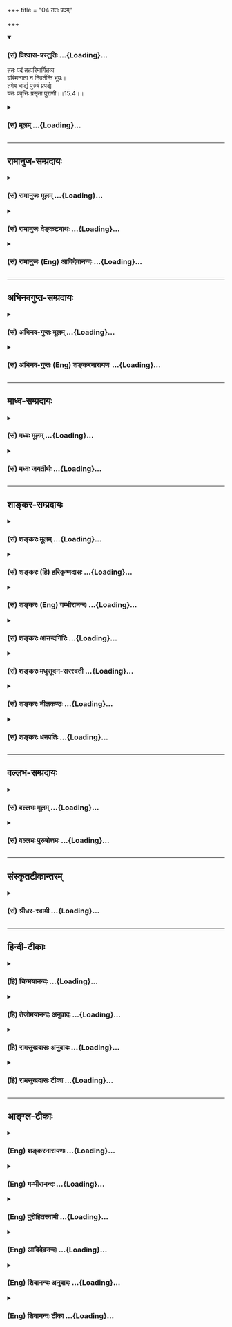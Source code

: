 +++
title = "04 ततः पदम्"

+++
<div class="js_include" newlevelforh1="3" title="(सं) विश्वास-प्रस्तुतिः" unfilled url="/purANam/mahAbhAratam/06-bhIShma-parva/02-bhagavad-gItA-parva/saMskRtam/vishvAsa-prastutiH/15_puruShottama-yogaH/04_tataH_padam.md">
<details open><summary><h3>(सं) विश्वास-प्रस्तुतिः ...{Loading}...</h3></summary>

ततः पदं तत्परिमार्गितव्य  
यस्मिन्गता न निवर्तन्ति भूयः।  
तमेव चाद्यं पुरुषं प्रपद्ये  
यतः प्रवृत्तिः प्रसृता पुराणी।।15.4।।
</details>
</div>
<div class="js_include collapsed" newlevelforh1="3" title="(सं) मूलम्" unfilled url="/purANam/mahAbhAratam/06-bhIShma-parva/02-bhagavad-gItA-parva/saMskRtam/mUlam/15_puruShottama-yogaH/04_tataH_padam.md">
<details><summary><h3>(सं) मूलम् ...{Loading}...</h3></summary>

ततः पदं तत्परिमार्गितव्य  
यस्मिन्गता न निवर्तन्ति भूयः।  
तमेव चाद्यं पुरुषं प्रपद्ये  
यतः प्रवृत्तिः प्रसृता पुराणी।।15.4।।
</details>
</div>


_________________
## रामानुज-सम्प्रदायः
<div class="js_include collapsed" newlevelforh1="3" title="(सं) रामानुजः मूलम्" unfilled url="/purANam/mahAbhAratam/06-bhIShma-parva/02-bhagavad-gItA-parva/saMskRtam/rAmAnujaH/mUlam/15_puruShottama-yogaH/04_tataH_padam.md">
<details><summary><h3>(सं) रामानुजः मूलम् ...{Loading}...</h3></summary>

।।15.4।।**अस्य** वृक्षस्य चतुर्मुखादित्वेन ऊर्ध्वमूलत्वं
तत्संतानपरम्परया मनुष्याग्रत्वेन अधःशाखत्वं मनुष्यत्वे कृतैः कर्ममिः
मूलभूतैः पुनः अपि अधः च ऊर्ध्वं च प्रसृतशाखत्वम् इति यथा इदं **रूपं**
निर्दिष्टं **न तथा,संसारिभिः** उपलभ्यते।**मनुष्यः अहं देवदत्तस्य पुत्रो
यज्ञदत्तस्य पिता तदनुरूपपरिग्रहः च इति एतावन्मात्रम् उपलभ्यते। तथा अस्य
वृक्षस्य** अन्तो **विनाशः अपि गुणमयभोगेषु असङ्गकृतः इति न उपलभ्यते तथा
अस्य गुणसङ्ग एव आदिः इति न उपलभ्यते। तस्य** प्रतिष्ठा च **अनात्मनि
आत्माभिमानरूपम् अज्ञानम् इति** न **उपलभ्यतेप्रतितिष्ठति अस्मिन् एव इति
हि अज्ञानम् एव अस्य प्रतिष्ठा।**एनम् **उक्तप्रकारं** सुविरूढमूलं
**सुष्ठु विविधं रूढमूलम्** अश्वत्थं **सम्यग्ज्ञानमूलेन** दृढेन
**गुणमयभोगासङ्गाख्येन** शस्त्रेण छित्त्वा ततः **विषयासङ्गाद् हेतोः** तत्
पदं परिमार्गितव्यम् **अन्वेषणीयाम्** यस्मिन् गता भूयः **न
निवर्तन्ते। कथम् अनादिकालप्रवृत्तो गुणमयभोगसङ्गः तन्मूलं च विपरीतज्ञानं
निवर्तते इति अत्र आह --,अज्ञानादिनिवृत्तये** तम् एव च आद्यं **कृत्स्नस्य
आदिभूतम्। मयाध्यक्षेण प्रकृतिः सूयते सचराचरम्। (गीता 9।10)अहं सर्वस्य
प्रभवो मत्तः सर्वं प्रवर्तते।। (गीता 10।8)मत्तः परतरं नान्यत्किञ्चिदस्ति
धनञ्जय। (गीता 7।7) इत्यादिषु उक्तम् आद्यं पुरुषम् एव शरणं** प्रपद्ये तम्
एव **शरणं प्रपद्येत।** यतः **यस्मात् कृत्स्नस्य स्रष्टुः इयं
गुणमयभोगसङ्ग**प्रवृत्तिः पुराणी **पुरातनी** प्रसृता। **उक्तं हि मया एव
पूर्वम् एतत् -- दैवी ह्येषा गुणमयी मम माया दुरत्यया। मामेव ये
प्रपद्यन्ते मायामेतां तरन्ति ते।। (गीता 7।14) इति। प्रपद्य इयतः
प्रवृत्तिः इति वा पाठः। तम् एव च आद्यं पुरुषं प्रपद्य शरणमुपगम्य इयतः
अज्ञाननिवृत्त्यादेःकृत्स्नस्य एतस्य साधनभूता प्रवृत्तिः पुराणी पुरातनी
प्रसृता। पुरातनानां मुमुक्षूणां प्रवृत्तिः पुराणी पुरातना हि मुमुक्षवो
माम् एव शरणम् उपगम्य निर्मुक्तबन्धाः संजाता इत्यर्थः।**

</details>
</div>
<div class="js_include collapsed" newlevelforh1="3" title="(सं) रामानुजः वेङ्कटनाथः" unfilled url="/purANam/mahAbhAratam/06-bhIShma-parva/02-bhagavad-gItA-parva/saMskRtam/rAmAnujaH/venkaTanAthaH/15_puruShottama-yogaH/04_tataH_padam.md">
<details><summary><h3>(सं) रामानुजः वेङ्कटनाथः ...{Loading}...</h3></summary>

।। 15.4ननु सर्वप्रत्यक्षसम्मतेऽस्मिन् संसारेयस्तं वेद इति
कस्यचित्तद्वेदनेन प्रशंसनमयुक्तमित्यत्रोच्यतेन रूपमस्येति। नात्र
रूपानुपलम्भवचनस्य रूपाभावे तात्पर्यं; निर्दिष्टरूपविरोधादित्यभिप्रायेणाह
-- अस्य वृक्षस्येति। सर्वेषां संसारोपलम्भे सत्यपि प्रकृताकारेण नोपलम्भ
इति तथाशब्दाभिप्रेतं विवृणोति -- चतुर्मुखादित्वेनेत्यादिना। संसारिभिरिति
-- अपवर्गोपयुक्तज्ञानरहितैरिति भावः। संसारिष्वेव यस्तथा वेद; स
मुक्तप्राय इति वा। कूटस्थपितृपुत्रादिरूपेण लोकेऽपि मूलशाखापल्लवादिकं
दृश्यत इत्यत्राह -- मनुष्योऽहमिति। तेषां हेयस्यापि
संसारस्योपादानोपयुक्तं ज्ञानमस्ति न तु हानार्थमिति भावः। नान्तः
इत्यादावपि तथाशब्दस्यानुषङ्गमाह -- तथाऽस्येति।
समभिव्याहृतासङ्गशस्त्रच्छेद्यत्वानुगुणमन्तशब्दार्थमाहविनाश इति।
आत्यन्तिकप्रलय इहासङ्गनिष्पादितान्तशब्देन विवक्षितः तस्य च स्वरूपतः
कारणतश्चानुपलम्भः नित्यप्रलयमात्रं हि संसारिभिर्दृश्यत इत्यभिप्रायेणाह
-- गुणमयभोगेष्वसङ्गकृत इति। भोगशब्दोऽत्र भोग्यपरः।
प्रमाणसिद्धस्यान्तस्यादेः प्रतिष्ठायाश्च
स्वरूपनिषेधभ्रमव्युदासायउपलभ्यते इतिपदमनुषञ्जितम्।
गर्भादिरूपस्यावान्तरादेरुपलम्भात्प्रधानभूत आदिरिह विवक्षित इत्याह --
गुणसङ्ग एवेति। अत्र प्रतिष्ठाशब्देन परोक्तं परमात्माभिधानमयुक्तं;
निस्सङ्गानां सङ्गविषयस्य
तस्यासङ्गशस्त्रच्छेद्यवृक्षप्रतिष्ठात्वनिर्देशानौचित्यात् अत आदिभूतस्य
सङ्गस्यापि निदानं क्षेत्रादिस्थानीयमज्ञानमिह अर्थौचित्यात्प्रतिष्ठोच्यत
इत्याह -- अनात्मन्यात्माभिमानरूपमिति। एतेन सम्प्रतिष्ठा मध्यमिति
व्याख्याऽपि निरस्ता। अज्ञाने कथं प्रतिष्ठाशब्दवृत्तिः इत्यत्राह --
प्रतितिष्ठतीति। अयं भावः -- मूलस्थितिभूमिः वृक्षस्य प्रतिष्ठा कर्म च
संसारवृक्षस्य मूलत्वेनोक्तम् तच्चअविद्यासञ्चितं कर्म \[वि.पु.2।13।70\]
इति वचनादज्ञाने स्थितं; तदधीनत्वात्तदनुष्ठानस्य; ममकारस्यापि
कर्महेतोरहङ्कार एव कन्द इति स इह संसारवृक्षप्रतिष्ठेति। एनम् इति
सङ्गास्पदप्रकृतिवैचित्र्यपरामर्श इत्याह -- उक्तप्रकारमिति। सुष्ठुत्वं
दृढनिरूढवासनत्वेनान्यैः छेत्तुमशक्यत्वम्। विविधत्वं
प्रायश्चित्तादिभिरेकैकस्य कर्माख्यमूलस्य च्छेदेऽप्यनादिकालं
मनोवाक्कायैर्बुद्धिपूर्वकमबुद्धिपूर्वकं च
विधिनिषेधविषयविचित्रकर्मणामनन्तप्रकारसम्भृतत्वम्। असङ्गोऽपि
कदाचित्तादात्विकव्याध्यादिक्लेशादपि भवति स तु न दृढः
अतःसम्यग्ज्ञानमूलेनेत्युक्तम्। विषयत्यागदशायामिव
आत्मान्वेषणदशायामप्यसङ्गोऽनुवर्तनीय इति ज्ञापनायततश्शब्दः। अत एवततः परम्
इति परशब्दाध्याहारेण व्याख्यान्तरमयुक्तमित्यभिप्रायेणाह -- ततो
विषयासङ्गाद्धेतोरिति। आत्मानमन्विच्छेत् \[जा.उ.6\] इत्यादिसूचनायाह --
अन्वेषणीयमिति। छन्दोनुरोधाय च्छान्दसंनिवर्तन्ति इति
परस्मैपदमित्यभिप्रायेण स्वयमात्मनेपदं प्रायुङ्क्त।  
  
ननु दृढस्यासङ्गशस्त्रस्य लाभे हि तेन च्छिद्येत तदेव तु
संसारिभिर्दुर्लभतरमिति शङ्कयोत्तरग्रन्थं सङ्गमयति --
कथमिति। निर्मानमोहाः  
  

</details>
</div>
<div class="js_include collapsed" newlevelforh1="3" title="(सं) रामानुजः (Eng) आदिदेवानन्दः" unfilled url="/purANam/mahAbhAratam/06-bhIShma-parva/02-bhagavad-gItA-parva/saMskRtam/rAmAnujaH/english/AdidevAnandaH/15_puruShottama-yogaH/04_tataH_padam.md">
<details><summary><h3>(सं) रामानुजः (Eng) आदिदेवानन्दः ...{Loading}...</h3></summary>

15.3 - 15.4 The form of this tree, having its origin above, i.e., in the
four-faced Brahma and branches below in the sense that man forms the
crest through continual lineage therefrom, and also having its branches
extended above and below by actions done in the human state and forming
secondary roots - that form of the tree is not understood by people
immersed in Samsara. Only this much is perceived: 'I am a man, the son
of Devadatta, the father of Yajnadatta; I have property appropriate to
these conditions'. Likewise, it is not understood that its destruction
can be brought about by detachment from enjoyments which are based on
Gunas. Similarly it is not perceived that attachment to the Gunas alone
is the beginning of this (tree). Again, it is not perceived that the
basis of this tree is founded on ignorance which is the misconception of
self as non-self. Ignorance alone is the basis of this tree, since in it
alone the tree is fixed. This Asvattha, described above, firm-rooted,
i.e., the roots of which are firm and manifold, is to be cut off by the
strong axe of detachment, namely, detachment from the sense objects
composed of the three Gunas. This can be forged through perfect
knowledge. As one gains detachment from sense-objects, one should seek
and find out the goal from which nobody ever returns. How does this
attachment to sense-objects, which consists of the Gunas and erroneous
knowledge forming its cause, cease to exist; Sri Krsna now answers: One
should seek 'refuge (Prapadyet) in the Primal Person' alone in order to
overcome this ignorance. One should seek refuge (Prapadyeta) in Him who
is primal, namely, the beginning of all entities, as stated in the
following text: 'With Me as the Lord, the Prakrti gives birth to all
that which moves, and that which does not move' (9.10), 'I am the origin
of all; from Me proceed everything' (10.8), and 'There is nothing higher
than Me, O Arjuna' (7.7). From Me, the creator of everything, has
streamed forth this ancient activity, continuing from time immermorial,
of attachment to sense-objects consisting of Gunas. This has been
declared already by Me: 'For this divine Maya of Mine consisting of the
Gunas is hard to break through. But those who take refuge in me alone
shall pass beyond this Maya' (7.14). Or a variant of this stanza is
'prapadya iyatah pravrttih' (in place of 'prapadyet yatah pravrittih').
This gives the sense that this discipline of taking refuge in the
Supreme Person for dispelling of ignorance has continued from a distant
past. The tendencies of ancient persons seeking liberation are also
ancient. The purport is this: The ancient liberation-seekers, taking
refuge in Me alone, were released from bondage. \[This can be taken to
mean that Prapatti or taking refuge in the Lord had originated in the
Bhakti tradition of the Sri-Vaisnavites from ancient sages i.e., from
the Alvars who preceded Ramanuja by several centuries. It is not a
creation of Ramanuja\].

</details>
</div>


_________________
## अभिनवगुप्त-सम्प्रदायः
<div class="js_include collapsed" newlevelforh1="3" title="(सं) अभिनव-गुप्तः मूलम्" unfilled url="/purANam/mahAbhAratam/06-bhIShma-parva/02-bhagavad-gItA-parva/saMskRtam/abhinava-guptaH/mUlam/15_puruShottama-yogaH/04_tataH_padam.md">
<details><summary><h3>(सं) अभिनव-गुप्तः मूलम् ...{Loading}...</h3></summary>

।।15.3 -- 15.5।। न रूपमित्यादि अव्ययं तदित्यन्तम्। तं छित्त्वेति।
विशेष्ये क्रियाऽभिधीयमाना सामर्थ्यादत्र विशेषणपदमुपादत्ते दण्डी
प्रैष्याननुब्रूयात् इति विधिवत्। तेन अधोरूढानि मूलानि अस्य छिन्द्यादिति।
तत् पदं प्रशान्तम् अव्ययं पदं तदेव।

</details>
</div>
<div class="js_include collapsed" newlevelforh1="3" title="(सं) अभिनव-गुप्तः (Eng) शङ्करनारायणः" unfilled url="/purANam/mahAbhAratam/06-bhIShma-parva/02-bhagavad-gItA-parva/saMskRtam/abhinava-guptaH/english/shankaranArAyaNaH/15_puruShottama-yogaH/04_tataH_padam.md">
<details><summary><h3>(सं) अभिनव-गुप्तः (Eng) शङ्करनारायणः ...{Loading}...</h3></summary>

15.4 See Comment under 15.5

</details>
</div>


_________________
## माध्व-सम्प्रदायः
<div class="js_include collapsed" newlevelforh1="3" title="(सं) मध्वः मूलम्" unfilled url="/purANam/mahAbhAratam/06-bhIShma-parva/02-bhagavad-gItA-parva/saMskRtam/madhvaH/mUlam/15_puruShottama-yogaH/04_tataH_padam.md">
<details><summary><h3>(सं) मध्वः मूलम् ...{Loading}...</h3></summary>

।।15.4।। तदर्थं च तमेव प्रपद्ये प्रपद्येत। तच्चोक्तं तत्रैव तं वै
प्रपद्येत यं वै प्रपद्य न शोचति न हृष्यति न जायते न म्रियते तद्ब्रह्म
मूलं तच्छित्सुः इति। नारायणेन दृष्टश्च प्रतिबुद्धो भवेत्पुमान् इति च
मोक्षधर्मे। छेदनोपायो ह्यत्राकाङ्क्षितः न च भगवतोऽन्यः शरण्योऽस्ति।

</details>
</div>
<div class="js_include collapsed" newlevelforh1="3" title="(सं) मध्वः जयतीर्थः" unfilled url="/purANam/mahAbhAratam/06-bhIShma-parva/02-bhagavad-gItA-parva/saMskRtam/madhvaH/jayatIrthaH/15_puruShottama-yogaH/04_tataH_padam.md">
<details><summary><h3>(सं) मध्वः जयतीर्थः ...{Loading}...</h3></summary>

।।15.4।। वाक्यार्थस्य समाप्तत्वात्तमेव चाद्यं इति व्यर्थमित्यतः सङ्गतिं
सूचयन्नाह -- **तदर्थं चे**ति विमर्शार्थं च। विश्वविमर्शाद्ब्रह्मज्ञानं
भवतु स विमर्श एव कथं स्यात् इत्याकाङ्क्षां तदर्थमित्यनेन सूचयति। तर्हि
चिच्छिदिषुं प्रति तदुपायो विधेयः; न तु प्रपद्य इति वचनं
सङ्गतमित्यतःव्यत्ययो बहुलम् \[अष्टा.3।1।85\] इति वचनमाश्रित्याह --
**प्रपद्येते**ति। कुतो व्यत्ययः इत्यतः श्रुतिस्मृतिसंवादादित्याह --
**तच्चे**ति। तद्विश्वं च्छित्सुः। अभ्यासलोप इडभावश्च च्छान्दसः।
चिच्छिदिषुः। विश्वविमर्शार्थी यद्ब्रह्म विश्वस्य मूलं तमेव पुरुषं
प्रपद्येतेत्यर्थः। प्रपत्त्या प्रसन्नेन नारायणेन दृष्टः
पुमान्प्रतिबुद्धो विश्वविमर्शक्षमो भवेदित्यर्थः। इतश्च पुरुषव्यत्ययोऽत्र
व्याख्येय इत्याह -- **छेदने**ति। अतस्तदुपायविधानमेव सङ्गतमिति शेषः। न
केवलमुत्तमपुरुषोऽत्रानुपयुक्तः किन्त्वयुक्तश्चेत्याह -- **न चे**ति। तमेव
प्रपद्य इत्येवं परिमार्गितव्यमिति सम्बन्धस्त्वयुक्तः; अस्य
परिमार्गणत्वाभावात्।

</details>
</div>


_________________
## शाङ्कर-सम्प्रदायः
<div class="js_include collapsed" newlevelforh1="3" title="(सं) शङ्करः मूलम्" unfilled url="/purANam/mahAbhAratam/06-bhIShma-parva/02-bhagavad-gItA-parva/saMskRtam/shankaraH/mUlam/15_puruShottama-yogaH/04_tataH_padam.md">
<details><summary><h3>(सं) शङ्करः मूलम् ...{Loading}...</h3></summary>

।।15.4।। --,**ततः** पश्चात् यत् **पदं** वैष्णवं **तत् परिमार्गितव्यम्;**
परिमार्गणम् अन्वेषणं ज्ञातव्यमित्यर्थः। **यस्मिन्** पदे **गताः**
प्रविष्टाः **न** **निवर्तन्ति** न आवर्तन्ते **भूयः** पुनः संसाराय। कथं
परिमार्गितव्यमिति आह -- **तमेव च** यः पदशब्देन उक्तः **आद्यम्** आदौ भवम्
आद्यं **पुरुषं प्रपद्ये** इत्येवं परिमार्गितव्यं तच्छरणतया इत्यर्थः। कः
असौ पुरुषः इति; उच्यते -- **यतः** यस्मात् पुरुषात्
संसारमायावृक्ष**प्रवृत्तिः प्रसृता** निःसृता; ऐन्द्रजालिकादिव माया;
**पुराणी** चिरंतनी।। कथंभूताः तत् पदं गच्छन्तीति; उच्यते --,

</details>
</div>
<div class="js_include collapsed" newlevelforh1="3" title="(सं) शङ्करः (हि) हरिकृष्णदासः" unfilled url="/purANam/mahAbhAratam/06-bhIShma-parva/02-bhagavad-gItA-parva/saMskRtam/shankaraH/hindI/harikRShNadAsaH/15_puruShottama-yogaH/04_tataH_padam.md">
<details><summary><h3>(सं) शङ्करः (हि) हरिकृष्णदासः ...{Loading}...</h3></summary>

।।15.4।। उसके पश्चात् उस परम वैष्णवपदको खोजना चाहिये अर्थात् जानना चाहिये
कि जिस पदमें पहुँचे हुए पुरुष; फिर संसारमें नहीं लौटते -- पुनर्जन्म
ग्रहण नहीं करते। ( उस पदको ) कैसे खोजना चाहिये सो कहते हैं -- जो
पदशब्दसे कहा गया है; उसी आदिपुरुषकी मैं शरण हूँ; इस भावसे अर्थात् उसके
शरणागत होकर खोजना चाहिये। वह पुरुष कौन है; सो बतलाते हैं -- जिस पुरुषसे
बाजीगरकी मायाके समान इस मायारचित संसारवृक्षकी सनातन प्रवृत्ति विस्तारको
प्राप्त हुई है -- प्रकट हुई है।

</details>
</div>
<div class="js_include collapsed" newlevelforh1="3" title="(सं) शङ्करः (Eng) गम्भीरानन्दः" unfilled url="/purANam/mahAbhAratam/06-bhIShma-parva/02-bhagavad-gItA-parva/saMskRtam/shankaraH/english/gambhIrAnandaH/15_puruShottama-yogaH/04_tataH_padam.md">
<details><summary><h3>(सं) शङ्करः (Eng) गम्भीरानन्दः ...{Loading}...</h3></summary>

15.4 Tatah, thereafter; tat, that; padam, State of Visnu;
parimargitavyam, has to be sought for, i.e. realized; gatah, going,
entering; yasmin, where, into which State; they na, do not; nivartanti,
return; bhuyah, again, for worldly life. As to how It is to be sought
for, the Lord says: Prapadye, I take refuge; tam, in that; adyam,
Primeval-existing from the beginning; purusam, Person, who has been
mentioned by the word State; eva, Himself. The search has to be carried
on thus, i.e., by taking refuge in Him. Who is that Person; That is
being stated: Yatah, from whom, from which Person; prasrta, has ensued,
like jugglery from a magician; purani, the eternal; pravrttih,
Manifestation, the magic Tree of the World. What kind of persons reach
that State; This is being answered:

</details>
</div>
<div class="js_include collapsed" newlevelforh1="3" title="(सं) शङ्करः आनन्दगिरिः" unfilled url="/purANam/mahAbhAratam/06-bhIShma-parva/02-bhagavad-gItA-parva/saMskRtam/shankaraH/AnandagiriH/15_puruShottama-yogaH/04_tataH_padam.md">
<details><summary><h3>(सं) शङ्करः आनन्दगिरिः ...{Loading}...</h3></summary>

।।15.4।। उद्धृत्य किं कर्तव्यं तदाह -- **तत इति।** पश्चादश्वत्थादूर्ध्वं
व्यवस्थितमित्यर्थः। किं तत्पदं यदन्विष्य ज्ञातव्यं तदाह --
**यस्मिन्निति।** येन सर्वं पूर्णं पूर्षु वा शयानं पुरुषं प्रपद्ये शरणं
गतोऽस्मीत्यर्थः। विवर्तवादानुरोधिनं दृष्टान्तमाह -- **ऐन्द्रेति।**

</details>
</div>
<div class="js_include collapsed" newlevelforh1="3" title="(सं) शङ्करः मधुसूदन-सरस्वती" unfilled url="/purANam/mahAbhAratam/06-bhIShma-parva/02-bhagavad-gItA-parva/saMskRtam/shankaraH/madhusUdana-sarasvatI/15_puruShottama-yogaH/04_tataH_padam.md">
<details><summary><h3>(सं) शङ्करः मधुसूदन-सरस्वती ...{Loading}...</h3></summary>

।।15.4।। तत इति। ततो गुरुमुपसृत्य ततोऽश्वत्थादूर्ध्वं व्यवस्थितं
तद्वैष्णवं पदं वेदान्तवाक्यविचारेण परिमार्गितव्यं
मार्गयितव्यमन्वेष्टव्यम्। सोऽन्वेष्टव्यः स विजिज्ञासितव्यः इति श्रुतेः
तत्पदं श्रवणादिनां ज्ञातव्यमित्यर्थः। किं तत्पदम्। यस्मिन्पदे गताः
प्रविष्टा ज्ञानेन न निवर्तन्ति नावर्तन्ते भूयः पुनः संसाराय। कथं तत्
परिमार्गितव्यमित्याह -- तमेवेति। यः पदशब्देनोक्तस्तमेव चाद्यमादौ भवं
पुरुषं येनेदं सर्वं पूर्णं तं पुरिषु पूर्षु वा शयानं प्रपद्ये शरणं
गतोऽस्मीत्येवं तदेकशरणतया तदन्वेष्टव्यमित्यर्थः। तं कं पुरुषम्। यतो
यस्मात्पुरुषात्प्रवृत्तिर्मायामयसंसारवृक्षप्रवृत्तिः पुराणी
चिरंतन्यनादिरेषा प्रसृता निःसृतैन्द्रजालिकादिव मायाहस्त्यादि तं पुरुषं
प्रपद्य इत्यन्वयः।

</details>
</div>
<div class="js_include collapsed" newlevelforh1="3" title="(सं) शङ्करः नीलकण्ठः" unfilled url="/purANam/mahAbhAratam/06-bhIShma-parva/02-bhagavad-gItA-parva/saMskRtam/shankaraH/nIlakaNThaH/15_puruShottama-yogaH/04_tataH_padam.md">
<details><summary><h3>(सं) शङ्करः नीलकण्ठः ...{Loading}...</h3></summary>

।।15.4।। तमिममश्वत्थं छित्त्वा किं कर्तव्यमत आह -- **तत इति।** न केवलं
निर्विकल्पसमाधिना तदसंङ्गमात्रेण कृतार्थता किं तर्हि ततोऽसङ्गान्तरं तत्
श्रुतिप्रसिद्धं पदनीयं ब्रह्म परिमार्गितव्यं श्रुतियुक्तिबलेनाहमेव
ब्रह्मास्मीति ज्ञातव्यम्। यस्मिन्पदे निर्विकल्पे गताः प्राप्ताः सन्तो न
निवर्तन्ति न पुनर्निवर्तन्ते। तमेव प्रत्यगानन्दमाद्यं पुरुषं पुरि शरीरे
शयानमहमपि प्रपद्ये शरणागतोऽस्मीति भावयेत्। भगवत एव वा इदं वचनं
लोकशिक्षार्थं वर्त एव च कर्मणीतिवत्। कोऽसौ पुरुषः यतः पुराणी आद्या
प्रवृत्तिःसोऽकामयत बहु स्यां प्रजायेय इत्येवंरूपा प्रसृता अस्मास्वपि
प्रवृत्ता। यतो वयमपि इदानीं कामयामहे,धनादिना वयं भूयांसः स्याम प्रजया
प्रजायेमहीति चेति। येनेयं प्रवृत्तिर्दर्शिता तत्प्रणामेनैव सा
निवर्तिष्यत इत्यर्थः।

</details>
</div>
<div class="js_include collapsed" newlevelforh1="3" title="(सं) शङ्करः धनपतिः" unfilled url="/purANam/mahAbhAratam/06-bhIShma-parva/02-bhagavad-gItA-parva/saMskRtam/shankaraH/dhanapatiH/15_puruShottama-yogaH/04_tataH_padam.md">
<details><summary><h3>(सं) शङ्करः धनपतिः ...{Loading}...</h3></summary>

।।15.4।। No commentary.

</details>
</div>


_________________
## वल्लभ-सम्प्रदायः
<div class="js_include collapsed" newlevelforh1="3" title="(सं) वल्लभः मूलम्" unfilled url="/purANam/mahAbhAratam/06-bhIShma-parva/02-bhagavad-gItA-parva/saMskRtam/vallabhaH/mUlam/15_puruShottama-yogaH/04_tataH_padam.md">
<details><summary><h3>(सं) वल्लभः मूलम् ...{Loading}...</h3></summary>

।।15.4।। तद्विशिनष्टि -- यस्मिन्निति। यत्र गता ज्ञानिनो भूयो न
निवर्त्तन्ते। तत्र मुख्यं साधनं भक्तिमाह -- तमेव चाद्यं प्रपद्य इति। यतः
पुराणी कृत्स्नस्य जगतः कर्मसु प्रवृत्तिरुत्पत्तिः प्रसृता भवति। तं
प्रपद्य इति वा पाठः।

</details>
</div>
<div class="js_include collapsed" newlevelforh1="3" title="(सं) वल्लभः पुरुषोत्तमः" unfilled url="/purANam/mahAbhAratam/06-bhIShma-parva/02-bhagavad-gItA-parva/saMskRtam/vallabhaH/puruShottamaH/15_puruShottama-yogaH/04_tataH_padam.md">
<details><summary><h3>(सं) वल्लभः पुरुषोत्तमः ...{Loading}...</h3></summary>

  
  
।।15.4।। ततः पदमिति। ततस्तदनन्तरं तत्पदं अलौकिकस्य तस्य मूलभूतं
परिमार्गितव्यं परितो विचारपूर्वकमालोचनरीत्या मार्गितव्यमन्वेषणीयम्।
अन्वेषणे प्रयोजनमाह -- यस्मिन्निति। यस्मिन् पदे गताः प्राप्ता भूयो न
निवर्तन्ते; संसारे नागच्छन्तीत्यर्थः। कथमन्वेषणीयं इत्यत आह -- तमेवेति।
यतः पुरुषोत्तमात् पुराणी सनातनी नित्या प्रवृत्तिर्भक्त्यात्मिका
भगवदनुप्रवृत्तिः प्रसृता विस्तृता प्रकटिता तमेव आद्यं च पुनः पुरुषं
भावात्मतया पुरुषरूपं शरणं प्रपद्ये व्रजामीति भावः।  
  

</details>
</div>


_________________
## संस्कृतटीकान्तरम्
<div class="js_include collapsed" newlevelforh1="3" title="(सं) श्रीधर-स्वामी" unfilled url="/purANam/mahAbhAratam/06-bhIShma-parva/02-bhagavad-gItA-parva/saMskRtam/shrIdhara-svAmI/15_puruShottama-yogaH/04_tataH_padam.md">
<details><summary><h3>(सं) श्रीधर-स्वामी ...{Loading}...</h3></summary>

।।15.4।। **तत इति।** ततस्तस्य मूलभूतं तत्पदं वस्तु वैष्णवं पदं
परिमार्गितव्यमन्वेष्टव्यम्। कीदृशम्। यस्मिन्गता यत्पदं प्राप्ताः सन्तो
भूयो न निवर्तन्ति। नावर्तन्त इत्यर्थः। अन्वेषणप्रकारमाह। यत एषा पुराणी
चिरंतनी संसारप्रवृत्तिः प्रसृता विस्तृता तमेव चाद्यं पुरुषं प्रपद्ये
शरणं व्रजामीत्येवमेकान्तभक्त्यान्वेष्टव्यमित्यर्थः।

</details>
</div>


_________________
## हिन्दी-टीकाः
<div class="js_include collapsed" newlevelforh1="3" title="(हि) चिन्मयानन्दः" unfilled url="/purANam/mahAbhAratam/06-bhIShma-parva/02-bhagavad-gItA-parva/hindI/chinmayAnandaH/15_puruShottama-yogaH/04_tataH_padam.md">
<details><summary><h3>(हि) चिन्मयानन्दः ...{Loading}...</h3></summary>

।।15.4।। कहीं ऐसा न हो कि कोई विद्यार्थी इस रूपक के वास्तविक अभिप्राय को
न समझकर उसे कोई लौकिक वृक्ष ही समझ लें; गीताचार्य भगवान् श्रीकृष्ण कहते
हैं कि जैसा वर्णन किया गया है; वैसा वृक्ष यहाँ उपलब्ध नहीं होता। पूर्व
श्लोक में वर्णित अश्वत्थ वृक्ष इस व्यक्त हुए सम्पूर्ण जगत् का प्रतीक है।
सूक्ष्म चैतन्य आत्मा विविध रूपों और विभिन्न स्तरों पर विविधत व्यक्त होता
है जैसे शरीर; मन और बुद्धि में क्रमश विषय; भावनाओं और विचारों के प्रकाशक
के रूप में और कारण शरीर में वह अज्ञान को प्रकाशित करता है। आत्मअज्ञान या
वासनाओं को ही कारण शरीर कहते हैं। ये समस्त उपाधियाँ तथा उनके अनुभव अपनी
सम्पूर्णता में अश्वत्थवृक्ष के द्वारा निर्देशित किये गये हैं। अत यह कोई
परिच्छिन्न वृक्ष न होने के कारण कोई इसे एक दृष्टिक्षेप से देखकर समझ नहीं
सकता है। कोई भी पुरुष इस संसार वृक्ष का आदि या अन्त या प्रतिष्ठा नहीं देख
सकता। यह वृक्ष परम सत्य के अज्ञान से उत्पन्न होता है। जब तक वासनाओं का
प्रभाव बना रहता है तब तक इसका अस्तित्व भी रहता है; किन्तु आत्मा के
अपरोक्ष ज्ञान से यह समूल नष्ट हो जाता है। बहुसंख्यक लोगों द्वारा इन
आध्यात्मिक आशयों को न देखा जाता है और न पहचाना या समझा ही जाता है। इस
संसार वृक्ष को काटने का एकमात्र शस्त्र है असंग अर्थात् वैराग्य। भौतिक
जगत् जड़; अचेतन है। इसके द्वारा जो अनुभव प्राप्त किया जाता है; वह चैतन्य
के सम्बन्ध के कारण ही संभव होता है। जब तक कार के चक्रों का सम्बन्ध मशीन
से बना रहता है तब तक उनमें गति रहती है। यदि प्रवाहित होने वाली शक्ति को
रोक दिया जाये; तो वे चक्र स्वत ही गतिशून्य स्थिति में आ जायेंगे। इसी
प्रकार यदि हम अपना ध्यान शरीर; मन और बुद्धि से निवृत्त करें; तो
तादात्म्य के अभाव में विषय; भावनाओं तथा विचारों का ग्रहण स्वत अवरुद्ध हो
जायेगा। तादात्म्य की निवृत्ति को ही वैराग्य कहते हैं। यहाँ उसे असंग
शस्त्र कहा गया है। भगवान् श्रीकृष्ण अर्जुन्ा को उपदेश देते हैं कि उसको
इस असंगशस्त्र के द्वारा संसारवृक्ष को काटना चाहिये। हमारी वर्तमान स्थिति
की दृष्टि से उपर्युक्त अवस्था का अर्थ है शून्य; जहाँ न कोई विषय हैं और न
भावनाएं हैं न कोई विचार ही हैं। अत हम ऐसे उपदेश को सहसा स्वीकार नहीं
करेंगे। भगवान् हमारी मनोदशा को समझते हुये उसी क्रम में कहते हैं;
तत्पश्चात् उस पद का अन्वेषण करना चाहिये; जिसे प्राप्त हुये पुरुष पुन
लौटते नहीं हैं। उपर्युक्त सम्पूर्ण विवेचन का निष्कर्ष यह निकलता है कि
निदिध्यासन के अभ्यास के शान्त क्षणों में साधक को अपना ध्यान जगत् एवं
उपाधियों से निवृत्त कर उस ऊर्ध्वमूल परमात्मा के चिन्तन में लगाना चाहिये;
जहाँ से इस संसार की पुरातन प्रवृत्ति प्रसृत हुई है। यदि इस उपदेश को केवल
यहीं तक छोड़ दिया गया होता; तो अधिक से अधिक वह एक सुन्दर काव्यात्मक
कल्पना ही बन कर रह जाता। आध्यात्मिक मूल्यों को अपने व्यावहारिक जीवन में
जीने की कला सिखाने वाली निर्देशिका के रूप में; गीता को यह भी बताना
आवश्यक था कि किस प्रकार एक साधक इस उपदेश का पालन कर सकता है। इनका एक
व्यावहारिक उपाय है; प्रार्थना। जिसका निर्देश इस श्लोक के अन्त में इन
शब्दों में किया है; मैं उस आदि पुरुष की शरण हूँ; जहाँ से यह पुरातन
प्रवृत्ति प्रसृत हुई है। यह श्लोक दर्शाता है कि जब हमारी बहिर्मुखी
प्रवृत्ति बहुत कुछ मात्रा में क्षीण हो जाती है; तब हमें अपनी बुद्धि को
सजगतापूर्वक संसार के आदिस्रोत सच्चिदानन्द परमात्मा में भक्ति और समर्पण
के भाव के साथ समाहित करने का प्रयत्न करना चाहिये। इस आदि पुरुष का स्वरूप
तथा उसके अनुभव के उपाय को बताना इस अध्याय का विषय है। किन गुणों से
सम्पन्न साधक उस पद को प्राप्त होते हैं सुनो

</details>
</div>
<div class="js_include collapsed" newlevelforh1="3" title="(हि) तेजोमयानन्दः अनुवादः" unfilled url="/purANam/mahAbhAratam/06-bhIShma-parva/02-bhagavad-gItA-parva/hindI/tejomayAnandaH/anuvAdaH/15_puruShottama-yogaH/04_tataH_padam.md">
<details><summary><h3>(हि) तेजोमयानन्दः अनुवादः ...{Loading}...</h3></summary>

।।15.4।। (तदुपरान्त) उस पद का अन्वेषण करना चाहिए जिसको प्राप्त हुए पुरुष
पुन: संसार में नहीं लौटते हैं। "मैं उस आदि पुरुष की शरण हूँ, जिससे यह
पुरातन प्रवृत्ति प्रसृत हुई है"।।

</details>
</div>
<div class="js_include collapsed" newlevelforh1="3" title="(हि) रामसुखदासः अनुवादः" unfilled url="/purANam/mahAbhAratam/06-bhIShma-parva/02-bhagavad-gItA-parva/hindI/rAmasukhadAsaH/anuvAdaH/15_puruShottama-yogaH/04_tataH_padam.md">
<details><summary><h3>(हि) रामसुखदासः अनुवादः ...{Loading}...</h3></summary>

।।15.4।। उसके बाद उस परमपद-(परमात्मा-) की खोज करनी चाहिये जिसको प्राप्त
होनेपर मनुष्य फिर लौटकर संसारमें नहीं आते और जिससे अनादिकालसे चली
आनेवाली यह सृष्टि विस्तारको प्राप्त हुई है, उस आदिपुरुष परमात्माके ही
मैं शरण हूँ।

</details>
</div>
<div class="js_include collapsed" newlevelforh1="3" title="(हि) रामसुखदासः टीका" unfilled url="/purANam/mahAbhAratam/06-bhIShma-parva/02-bhagavad-gItA-parva/hindI/rAmasukhadAsaH/TIkA/15_puruShottama-yogaH/04_tataH_padam.md">
<details><summary><h3>(हि) रामसुखदासः टीका ...{Loading}...</h3></summary>

।।15.4।।***व्याख्या --***  **ततः पदं तत्परिमार्गितव्यम् --** भगवान्ने
पूर्वश्लोकमें **छित्त्वा** पदसे संसारसे सम्बन्धविच्छेद करनेकी बात कही
है। इससे यह सिद्ध होता है कि परमात्माकी खोज करनेसे पहले संसारसे
सम्बन्धविच्छेद करना बहुत आवश्यक है। कारण कि परमात्मा तो सम्पूर्ण देश;
काल; वस्तु; व्यक्ति; घटना; परिस्थिति आदिमें ज्योंकेत्यों विद्यमान हैं;
केवल संसारसे अपना सम्बन्ध माननेके कारण ही नित्यप्राप्त परमात्माके
अनुभवमें बाधा लग रही है। संसारसे सम्बन्ध बना रहनेसे परमात्माकी खोज
करनेमें ढिलाई आती है और जप; कीर्तन; स्वाध्याय आदि सब कुछ करनेपर भी विशेष
लाभ नहीं दीखता। इसलिये साधकको पहले संसारसे सम्बन्धविच्छेद करनेको ही
मुख्यता देनी चाहिये। जीव परमात्माका ही अंश है। संसारसे सम्बन्ध मान लेनेके
कारण ही वह अपने अंशी(परमात्मा) के नित्यसम्बन्धको भूल गया है। अतः भूल
मिटनेपर मैं भगवान्का ही हूँ -- इस वास्तविकताकी स्मृति प्राप्त हो जाती
है। इसी बातपर भगवान् कहते हैं कि उस परमपद(परमात्मा) से नित्यसम्बन्ध
पहलेसे ही विद्यमान है। केवल उसकी खोज करनी है। संसारको अपना माननेसे
नित्यप्राप्त परमात्मा अप्राप्त दीखने लग जाता है और अप्राप्त संसार
प्राप्त दीखने लग जाता है। इसलिये परमपद(परमात्मा) को **तत्** पदसे लक्ष्य
करके भगवान् कहते हैं कि जो परमात्मा नित्यप्राप्त है; उसीकी पूरी तरह खोज
करनी है। खोज उसीकी होती है; जिसका अस्तित्व पहलेसे ही होता है। परमात्मा
अनादि और सर्वत्र परिपूर्ण हैं। अतः यहाँ खोज करनेका मतलब यह नहीं है कि
किसी साधनविशेषके द्वारा परमात्माको ढूँढ़ना है। जो संसार (शरीर; परिवार;
धनादि) कभी अपना था नहीं; है नहीं; होगा नहीं उसका आश्रय न लेकर; जो
परमात्मा,सदासे ही अपने हैं; अपनेमें हैं और अभी हैं; उनका आश्रय लेना ही
उनकी खोज करना है। साधकको साधनभजन करना तो बहुत आवश्यक है क्योंकि इसके समान
कोई उत्तम काम नहीं है किंतु,परमात्मतत्त्वको साधनभजनके द्वारा प्राप्त कर
लेंगे -- ऐसा मानना ठीक नहीं क्योंकि ऐसा माननेसे अभिमान बढ़ता है; जो
परमात्मप्राप्तिमें बाधक है। परमात्मा कृपासे मिलते हैं। उनको किसी साधनसे
खरीदा नहीं जा सकता। साधनसे केवल असाधन(संसारसे तादात्म्य; ममता और कामनाका
सम्बन्ध अथवा परमात्मासे विमुखता) का नाश होता है; जो अपने द्वारा ही किया
हुआ है। अतः साधनका महत्त्व असाधनको मिटानेमें ही समझना चाहिये। असाधनको
मिटानेकी सच्ची लगन हो; तो असाधनको मिटानेका बल भी परमत्माकी कृपासे मिलता
है। साधकोंके अन्तःकरणमें प्रायः एक दृढ़ धारणा बनी हुई है कि जैसे उद्योग
करनेसे संसारके पदार्थ प्राप्त होते हैं; ऐसे ही साधन करतेकरते (अन्तःकरण
शुद्ध होनेपर) ही परमात्माकी प्राप्ति होती है। परन्तु वास्तवमें यह बात
नहीं है क्योंकि परमात्मप्राप्ति किसी भी कर्म (साधन; तपस्यादि) का फल नहीं
है; चाहे वह कर्म कितना ही श्रेष्ठ क्यों न हो। कारण कि श्रेष्ठसेश्रेष्ठ
कर्मका भी आरम्भ और अन्त होता है अतः उस कर्मका फल नित्य कैसे होगा कर्मका
फल भी आदि और अन्तवाला होता है। इसलिये नित्य परमात्मतत्त्वकी प्राप्ति
किसी कर्मसे नहीं होती। वास्तवमें त्याग; तपस्या आदिसे जडता(संसार और शरीर)
से सम्बन्धविच्छेद ही होता है; जो भूलसे माना हुआ है। सम्बन्धविच्छेद होते
ही जो तत्त्व सर्वत्र है; सदा है; नित्यप्राप्त है; उसकी अनुभूति हो जाती
है -- उसकी स्मृति जाग्रत् हो जाती है।  
  
अर्जुन भी पूरा उपदेश सुननेके बाद अन्तमें कहते हैं -- **स्मृतिर्लब्धा**
(18। 73) मैंने स्मृति प्राप्त कर ली है। यद्यपि विस्मृति भी अनादि है;
तथापि वह अन्त होनेवाली है। संसारकी स्मृति और परमात्माकी स्मृतिमें बहुत
अन्तर है। संसारकी स्मृतिके बाद विस्मृतिका होना सम्भव है जैसे -- पक्षाघात
(लकवा) होनेपर पढ़ी हुई विद्याकी विस्मृति होना सम्भव है। इसके विपरीत
परमात्माकी स्मृति एक बार हो जानेपर फिर कभी विस्मृति नहीं होती (गीता 2।
72; 4। 35) जैसे -- पक्षाघात होनेपर अपनी सत्ता (मैं हूँ) की विस्मृति नहीं
होती। कारण यह है कि संसारके साथ कभी सम्बन्ध होता नहीं और परमात्मासे कभी
सम्बन्ध छूटता नहीं। शरीर; संसारसे मेरा कोई सम्बन्ध नहीं है -- इस तत्त्वका
अनुभव करना ही संसारवृक्षका छेदन करना है और मैं परमात्माका अंश हूँ -- इस
वास्तविकतामें हरदम स्थित रहना ही परमात्माकी खोज करना है। वास्तवमें
संसारसे सम्बन्धविच्छेद होते ही नित्यप्राप्त परमात्मतत्त्वकी अनुभूति हो
जाती है।**यस्मिन्गता न निवर्तन्ति भूयः --** जिसे पहले श्लोकमें
**ऊर्ध्वमूलम्** पदसे तथा इस श्लोकमें **आद्यम् पुरुषम्** पदोंसे कहा गया
है और आगे छठे श्लोकमें जिसका विस्तारसे वर्णन हुआ है; उसी परमात्मतत्त्वका
निर्देश यहाँ **यस्मिन्** पदसे किया गया है।  
  
जैसे जलकी बूँदे समुद्रमें मिल जानेके बाद पुनः समुद्रसे अलग नहीं हो सकती;
ऐसे ही परमात्माका अंश (जीवात्मा) परमात्माको प्राप्त हो जानेके बाद फिर
परमात्मासे अलग नहीं हो सकता अर्थात् पुनः लौटकर संसारमें नहीं आ सकता।
ऊँचनीच योनियोंमें जन्म लेनेका कारण प्रकृति अथवा उसके कार्य गुणोंका सङ्ग
ही है (गीता 13। 21)। अतः जब साधक असङ्गशस्त्रके द्वारा गुणोंके सङ्गका
सर्वथा छेदन (असत्के सम्बन्धका सर्वथा त्याग) कर देता है; तब उसका पुनः
कहीं जन्म लेनेका प्रश्न ही पैदा नहीं होता।**यतः प्रवृत्तिः प्रसृता
पुराणी --** सम्पूर्ण सृष्टिके रचयिता एक परमात्मा ही हैं। वे ही इस
संसारके आश्रय और प्रकाशक हैं। मनुष्य भ्रमवश सांसारिक पदार्थोंमें सुखोंको
देखकर संसारकी तरफ आकर्षित हो जाता है और संसारके रचयिता(परमात्मा)को भूल
जाता है। परमात्माका रचा हुआ संसार भी जब इतना प्रिय लगता है; तब (संसारके
रचयिता) परमात्मा कितने प्रिय लगने चाहिये यद्यपि रची हुई वस्तुमें
आकर्षणका होना एक प्रकारसे रचयिताका ही आकर्षण है (गीता 10। 41); तथापि
मनुष्य अज्ञानवश उस आकर्षणमें परमात्माको कारण न मानकर संसारको ही कारण मान
लेता है और उसीमें फँस जाता है।  
  
प्राणिमात्रका यह स्वभाव है कि वह उसीका आश्रय लेना चाहता है और उसीकी
प्राप्तिमें जीवन लगा देना चाहता है; जिसको वह सबसे बढ़कर मानता है अथवा
जिससे उसे कुछ प्राप्त होनेकी आशा रहती है। जैसे संसारमें लोग रुपयोंको
प्राप्त करनेमें और उनका संग्रह करनेमें बड़ी तत्परतासे लगते हैं; क्योंकि
उनको रुपयोंसे सम्पूर्ण मनचाही वस्तुओंके मिलनेकी आशा रहती है। वे सोचते
हैं -- शरीरके निर्वाहकी वस्तुएँ तो रुपयोंसे मिलती ही हैं; अनेक तरहके
भोग; ऐशआरामके साधन भी रुपयोंसे प्राप्त होते हैं। इसलिये रुपये मिलनेपर
मैं सुखी हो जाऊँगा तथा लोग मुझे धनी मानकर मेरा बहुत मानआदर करेंगे। इस
प्रकार रुपयोंको सर्वोपरि मान लेनपर वे लोभके कारण अन्याय; पापकी भी परवाह
नहीं करते। यहाँतक कि वे शरीरके आरामकी भी उपेक्षा करके रुपये कमाने तथा
संग्रह करनेमें ही तत्पर रहते हैं। उनकी दृष्टिमें रुपयोंसे बढ़कर कुछ नहीं
रहता। इसी प्रकार जब साधकको यह ज्ञात हो जाता है कि परमात्मासे बढ़कर कुछ
भी नहीं है और उनकी प्राप्तिमें ऐसा आनन्द है; जहाँ संसारके सब सुख फीके
पड़ जाते हैं (गीता 6। 22); तब वह परमात्माको ही प्राप्त करनेके लिये
तत्परतासे लग जाता है (गीता 15। 19)।  
  
**तमेव चाद्यं पुरुषं प्रपद्ये --** जिसका कोई आदि नहीं है किन्तु जो सबका
आदि है (गीता 10। 2); उस आदिपुरुष परमात्माका ही आश्रय (सहारा) लेना
चाहिये। परमात्माके सिवाय अन्य कोई भी आश्रय टिकनेवाला नहीं है। अन्यका
आश्रय वास्तवमें आश्रय ही नहीं है; प्रत्युत वह आश्रय लेनेवालेका ही नाश
(पतन) करनेवाला है जैसे -- समुद्रमें डूबते हुए व्यक्तिके लिये मगरमच्छका
आश्रय इस मृत्युसंसारसागरके सभी आश्रय मगरमच्छके आश्रयकी तरह ही हैं। अतः
मनुष्यको विनाशी संसारका आश्रय न लेकर अविनाशी परमात्माका ही आश्रय लेना
चाहिये।  
  
जब साधक अपना पूरा बल लगानेपर भी दोषोंको दूर करनेमें सफल नहीं होता; तब वह
अपने बलसे स्वतः निराश हो जाता है। ठीक ऐसे समयपर यदि वह (अपने बलसे सर्वथा
निराश होकर) एकमात्र भगवान्का आश्रय ले लेता है; तो भगवान्की कृपाशक्तिसे
उसके दोष निश्चितरूपसे नष्ट हो जाते हैं और भगवत्प्राप्ति हो जाती है
**(टिप्पणी प₀ 752)**। इसलिये साधकको भगवत्प्राप्तिसे कभी निराश नहीं होना
चाहिये। भगवान्की शरण लेकर निर्भय और निश्चिन्त हो जाना चाहिये। भगवान्के
शरण होनेपर उनकी कृपासे विघ्नोंका नाश और भगवत्प्राप्ति -- दोनोंकी सिद्धि
हो जाती है (गीता 18। 58; 62)। साधकको जैसे संसारके सङ्गका त्याग करना है;
ऐसे ही असङ्गता के सङ्गका भी त्याग करना है। कारण कि असङ्ग होनेके बाद भी
साधकमें मैं असङ्ग हूँ -- ऐसा सूक्ष्म अहंभाव (परिच्छिन्नता) रह सकता है;
जो परमात्माके शरण होनेपर ही सुगमतापूर्वक मिट सकता है। परमात्माके शरण
होनेका तात्पर्य है -- अपने कहलानेवाले शरीर; इन्द्रियाँ; मन; बुद्धि; अहम्
(मैंपन); धन; परिवार; मकान आदि सबकेसब पदार्थोंको परमात्माके अर्पण कर देना
अर्थात् उन पदार्थोंसे अपनापन सर्वथा हटा लेनाशरणागत भक्तमें दो भाव रहते
हैं -- मैं भगवान्का हूँ और भगवान् मेरे हैं। इन दोनोंमें भी मैं भगवान्का
हूँ और भगवान्के लिये हूँ -- यह भाव ज्यादा उत्तम है। कारण कि भगवान् मेरे
हैं और मेरे लिये हैं -- इस भावमें अपने लिये भगवान्से कुछ चाह रहती है अतः
साधक भगवान्से अपनी मनचाही कराना चाहेगा। परन्तु मैं भगवान्का हूँ और
भगवान्के लिये हूँ -- इस भावमें केवल भगवान्की मनचाही होगी। इस प्रकार
साधकमें अपने लिये कुछ भी करने और पानेका भाव न रहना ही वास्तवमें अनन्य
शरणागति है। इस अनन्य शरणागतिसे उसका भगवान्के प्रति वह अनिर्वचनीय और
अलौकिक प्रेम जाग्रत् हो,जाता है जो क्षति; पूर्ति और निवृत्तिसे रहित है
जिसमें अपने प्रियके मिलनेपर भी तृप्ति नहीं होती और वियोगमें भी अभाव नहीं
होता जो प्रतिक्षण बढ़ता रहता है जिसमें असीमअपार आनन्द है; जिससे
आनन्ददाता भगवान्को भी आनन्द मिलता है। तत्त्वज्ञान होनेके बाद जो प्रेम
प्राप्त होता है; वही प्रेम अनन्य शरणागतिसे भी प्राप्त हो जाता है।  
  
**एव** पदका तात्पर्य है कि दूसरे सब आश्रयोंका त्याग करके एकमात्र
भगवान्का ही आश्रय ले। यही भाव गीतामें **मामेव ये प्रपद्यन्ते** (7। 14);
**तमेव शरणं गच्छ** (18। 62) और **मामेकं शरणं व्रज** (18। 66) पदोंमें भी
आया है।**प्रपद्ये** कहनेका अर्थ है -- मैं शरण हूँ। यहाँ शङ्का हो सकती है
कि भगवान् कैसे कहते हैं कि मैं शरण हूँ क्या भगवान् भी किसीके शरण होते
हैं यदि शरण होते हैं तो किसके शरण होते हैं इसका समाधान यह है कि भगवान्
किसीके शरण नहीं होते क्योंकि वे सर्वोपरि हैं। केवल लोकशिक्षाके लिये
भगवान् साधककी भाषामें बोलकर साधकको यह बताते हैं कि वह मैं शरण हूँ ऐसी
भावना करे। परमात्मा है और मैं (स्वयं) हूँ -- इन दोनोंमें है के रूपमें एक
ही परमात्मसत्ता विद्यमान है। मैं के साथ होनेसे ही है का हूँ में परिवर्तन
हुआ है। यदि मैंरूप एकदेशीय स्थितिको सर्वदेशीय,है में विलीन कर दें; तो है
ही रह जायगा; हूँ नहीं रहेगा। जबतक स्वयंके साथ बुद्धि; मन; इन्द्रियाँ;
शरीर आदिका सम्बन्ध मानते हुए हूँ बना हुआ है; तबतक व्यभिचारदोष होनेके
कारण अनन्य शरणागति नहीं है। परमात्माका अंश होनेके कारण जीव वास्तवमें सदा
परमात्माके ही आश्रित रहता है परन्तु परमात्मासे विमुख होनेके बाद (आश्रय
लेनेका स्वभाव न छूटनेके कारण) वह भूलसे नाशवान् संसारका आश्रय लेने लगता
है; जो कभी टिकता नहीं। अतः वह दुःख पाता रहता है। इसलिये साधकको चाहिये कि
वह परमात्मासे अपने वास्तविक सम्बन्धको पहचनाकर एकमात्र परमात्माके शरण हो
जाय।  
  
***सम्बन्ध --***  जो महापुरुष आदिपुरुष परमात्माके शरण होकर परमपदको
प्राप्त होते हैं; उनके लक्षणोंका वर्णन आगेके श्लोकमें करते हैं।

</details>
</div>


_________________
## आङ्ग्ल-टीकाः
<div class="js_include collapsed" newlevelforh1="3" title="(Eng) शङ्करनारायणः" unfilled url="/purANam/mahAbhAratam/06-bhIShma-parva/02-bhagavad-gItA-parva/english/shankaranArAyaNaH/15_puruShottama-yogaH/04_tataH_padam.md">
<details><summary><h3>(Eng) शङ्करनारायणः ...{Loading}...</h3></summary>

15.4. Then that Abode must be sought, having reached Which one would not
return. \[The Yogin\] would attain nothing but that Primal Person from
Whom the old activity (world creation) commences.

</details>
</div>
<div class="js_include collapsed" newlevelforh1="3" title="(Eng) गम्भीरानन्दः" unfilled url="/purANam/mahAbhAratam/06-bhIShma-parva/02-bhagavad-gItA-parva/english/gambhIrAnandaH/15_puruShottama-yogaH/04_tataH_padam.md">
<details><summary><h3>(Eng) गम्भीरानन्दः ...{Loading}...</h3></summary>

15.4 Thereafter, that State has to be sought for, going where they do
not return again: I take refuge in that Primeval Person Himself, from
whom has ensued the eternal Manifestation.

</details>
</div>
<div class="js_include collapsed" newlevelforh1="3" title="(Eng) पुरोहितस्वामी" unfilled url="/purANam/mahAbhAratam/06-bhIShma-parva/02-bhagavad-gItA-parva/english/purohitasvAmI/15_puruShottama-yogaH/04_tataH_padam.md">
<details><summary><h3>(Eng) पुरोहितस्वामी ...{Loading}...</h3></summary>

15.4 Beyond lies the Path, from which, when found, there is no return.
This is the Primal God from whence this ancient creation has sprung.

</details>
</div>
<div class="js_include collapsed" newlevelforh1="3" title="(Eng) आदिदेवनन्दः" unfilled url="/purANam/mahAbhAratam/06-bhIShma-parva/02-bhagavad-gItA-parva/english/AdidevanandaH/15_puruShottama-yogaH/04_tataH_padam.md">
<details><summary><h3>(Eng) आदिदेवनन्दः ...{Loading}...</h3></summary>

15.4 Then, one should seek that goal attaining which one never returns.
One should seek refuge with that Primal Person from whom streamed forth
this ancient activity.

</details>
</div>
<div class="js_include collapsed" newlevelforh1="3" title="(Eng) शिवानन्दः अनुवादः" unfilled url="/purANam/mahAbhAratam/06-bhIShma-parva/02-bhagavad-gItA-parva/english/shivAnandaH/anuvAdaH/15_puruShottama-yogaH/04_tataH_padam.md">
<details><summary><h3>(Eng) शिवानन्दः अनुवादः ...{Loading}...</h3></summary>

15.4 Then That goal should be sought for, whither having gone none
returns again. I seek refuge in that Primeval Purusha Whence streamed
forth the ancient activity or energy.

</details>
</div>
<div class="js_include collapsed" newlevelforh1="3" title="(Eng) शिवानन्दः टीका" unfilled url="/purANam/mahAbhAratam/06-bhIShma-parva/02-bhagavad-gItA-parva/english/shivAnandaH/TIkA/15_puruShottama-yogaH/04_tataH_padam.md">
<details><summary><h3>(Eng) शिवानन्दः टीका ...{Loading}...</h3></summary>

15.4 ततः then; पदम् goal; तत् That; परिमार्गितव्यम् should be sought
for; यस्मिन् whither; गताः gone; न not; निवर्तन्ति return; भूयः again;
तम् that; एव even; च and; आद्यम् primeval; पुरुषम् Purusha; प्रपद्ये I
seek refuge; यतः whence; प्रवृत्तिः activity or energy; प्रसृता streamed
forth; पुराणी ancient.Commentary That which fills the whole world with
the form of ExistenceKnowledgeBliss is Purusha. Or; that which sleeps in
this Puri (city) of the body is the Purusha.Singleminded devotion which
consists of ceaselessly thinking of or meditating on the Supreme Being
is the sure means of attaining Selfrealisation. Taking sole refuge in
the Primeval Purusha is the means to know or realise that supreme goal
goind whither the wise do not return again to this world of death.The
aspirant should know the abode of Vishnu. He should struggle hard to
reach it. He should seek it by taking refuge in the Primeval Purusha. If
he reaches this immortal abode of Vishnu or the imperishable Brahmic
seat of ineffable splendour and glory he will never return to this
mortal world.The Primeval Purusha or the pure; Supreme Being Who is
ExistenceKnowledgeBliss Absolute is the goal or the supreme abode or the
abode of Vishnu. Just as illusory objects like elephants; horses; etc.;
come forth through the jugglery of the magician; so also this ancient
energy or the original divine power or emanation of this tree or
illusory Samsara has streamed forth from that Primeval Purusha.What sort
of persons reach that goal eternal Listen.

</details>
</div>

